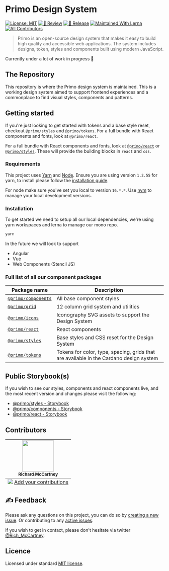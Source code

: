 # Primo Design System

[![License: MIT](https://img.shields.io/badge/License-MIT-yellow.svg)](https://opensource.org/licenses/MIT) [![🔎 Review](https://github.com/primo-design-system/primo/actions/workflows/pull-request.yml/badge.svg)](https://github.com/primo-design-system/primo/actions/workflows/pull-request.yml) [![🚀 Release](https://github.com/primo-design-system/primo/actions/workflows/release.yml/badge.svg)](https://github.com/primo-design-system/primo/actions/workflows/release.yml) [![Maintained With Lerna](https://img.shields.io/badge/maintained%20with-lerna-brightgreen.svg)](https://lerna.js.org/) [![All Contributors](https://img.shields.io/github/all-contributors/projectOwner/projectName?color=ee8449&style=flat-square)](#contributors)

> Primo is an open-source design system that makes it easy to build high quality 
> and accessible web applications. The system includes designs, token, styles 
> and components built using modern JavaScript.

Currently under a lot of work in progress 🚀

## The Repository

This repository is where the Primo design system is maintained. This is a
working design system aimed to support frontend experiences and a
commonplace to find visual styles, components and patterns.

## Getting started

If you're just looking to get started with tokens and a base style reset,
checkout `@primo/styles` and `@primo/tokens`. For a full
bundle with React components and fonts, look at `@primo/react`.

For a full bundle with React components and fonts, look at
[`@primo/react`](./packages/react) or
[`@primo/styles`](./packages/styles). These will provide the building
blocks in `react` and `css`.

### Requirements

This project uses [Yarn](https://yarnpkg.com/) and [Node](https://nodejs.org/en/). Ensure you are using version `1.2.55` for yarn, to install please follow the [installation guide](https://classic.yarnpkg.com/en/docs/install).

For node make sure you've set you local to version `16.*.*`. Use [nvm](https://github.com/nvm-sh/nvm) to manage your local development versions.

### Installation

To get started we need to setup all our local dependencies, we're using yarn workspaces and lerna to manage our mono repo.

```sh
yarn
```

In the future we will look to support

- Angular
- Vue
- Web Components (Stencil JS)

### Full list of all our component packages

| Package name                                  | Description                                                                            |
| --------------------------------------------- | -------------------------------------------------------------------------------------- |
| [`@primo/components`](./packages/components)  | All base component styles                                                              |
| [`@primo/grid`](./packages/grid)              | 12 column grid system and utilities                                                    |
| [`@primo/icons`](./packages/icons)            | Iconography SVG assets to support the Design System                                    |
| [`@primo/react`](./packages/react)            | React components                                                                       |
| [`@primo/styles`](./packages/styles)          | Base styles and CSS reset for the Design System                                        |
| [`@primo/tokens`](./packages/tokens)          | Tokens for color, type, spacing, grids that are available in the Cardano design system |

## Public Storybook(s)

If you wish to see our styles, components and react components live, and the most recent version and changes please visit the following: 

- [@primo/styles - Storybook](https://main--6377de0c8a29e4b5116a392b.chromatic.com)
- [@primo/components - Storybook](https://main--6377d93d014d80f32c7cdf2a.chromatic.com)
- [@primo/react - Storybook](https://main--6377ddcc97779b50d34d4241.chromatic.com)

## Contributors

<!-- ALL-CONTRIBUTORS-LIST:START - Do not remove or modify this section -->
<!-- prettier-ignore-start -->
<!-- markdownlint-disable -->
<table>
  <tbody>
    <tr>
      <td align="center"><a href="http://richmccartney.uk"><img src="https://avatars.githubusercontent.com/u/1201618?v=4" width="100px;" alt=""/><br /><sub><b>Richard McCartney</b></sub></a></td>
    </tr>
  </tbody>
  <tfoot>
    <tr>
      <td align="center" size="13px" colspan="7">
        <img src="https://raw.githubusercontent.com/all-contributors/all-contributors-cli/1b8533af435da9854653492b1327a23a4dbd0a10/assets/logo-small.svg">
          <a href="https://all-contributors.js.org/docs/en/bot/usage">Add your contributions</a>
        </img>
      </td>
    </tr>
  </tfoot>
</table>

<!-- markdownlint-restore -->
<!-- prettier-ignore-end -->

<!-- ALL-CONTRIBUTORS-LIST:END -->

## ✍️ Feedback

Please ask any questions on this project, you can do so by
[creating a new issue](https://github.com/primo-design-system/primo/issues/new/choose). Or contributing to any [active issues](https://github.com/primo-design-system/primo/issues).

If you wish to get in contact, please don't hesitate via twitter [@Rich_McCartney](https://twitter.com/rich_mccartney).

## Licence

Licensed under standard
[MIT license](https://github.com/primo-design-system/primo/blob/main/LICENSE).